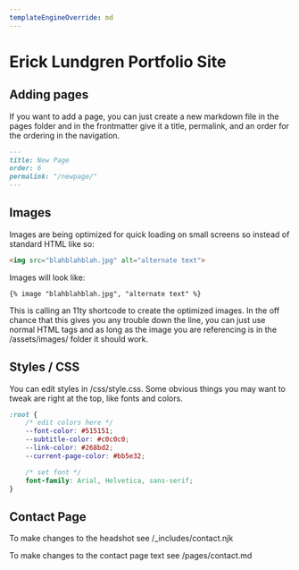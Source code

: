 ```yaml
---
templateEngineOverride: md
---
```


# Erick Lundgren Portfolio Site

## Adding pages

If you want to add a page, you can just create a new markdown file in the pages folder and in the frontmatter give it a title, permalink, and an order for the ordering in the navigation.

```markdown
---
title: New Page
order: 6
permalink: "/newpage/"
---
```

## Images

Images are being optimized for quick loading on small screens so instead of standard HTML like so:

```html
<img src="blahblahblah.jpg" alt="alternate text">
```

Images will look like:

```nunjucks
{% image "blahblahblah.jpg", "alternate text" %}
```

This is calling an 11ty shortcode to create the optimized images. In the off chance that this gives you any trouble down the line, you can just use normal HTML tags and as long as the image you are referencing is in the /assets/images/ folder it should work.

## Styles / CSS

You can edit styles in /css/style.css. Some obvious things you may want to tweak are right at the top, like fonts and colors.

```css
:root {
    /* edit colors here */
    --font-color: #515151;
    --subtitle-color: #c0c0c0;
    --link-color: #268bd2;
    --current-page-color: #bb5e32;

    /* set font */
    font-family: Arial, Helvetica, sans-serif;
}
```

## Contact Page

To make changes to the headshot see /_includes/contact.njk

To make changes to the contact page text see /pages/contact.md
